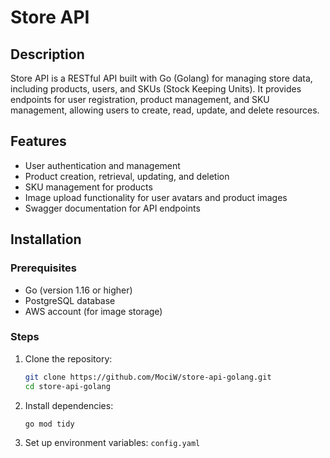 # Store API

## Description
Store API is a RESTful API built with Go (Golang) for managing store data, including products, users, and SKUs (Stock Keeping Units). It provides endpoints for user registration, product management, and SKU management, allowing users to create, read, update, and delete resources.

## Features
- User authentication and management
- Product creation, retrieval, updating, and deletion
- SKU management for products
- Image upload functionality for user avatars and product images
- Swagger documentation for API endpoints

## Installation

### Prerequisites
- Go (version 1.16 or higher)
- PostgreSQL database
- AWS account (for image storage)

### Steps
1. Clone the repository:
   ```bash
   git clone https://github.com/MociW/store-api-golang.git
   cd store-api-golang

2. Install dependencies:
    ```bash
    go mod tidy

3. Set up environment variables: `config.yaml`
    ```config.yaml
   